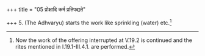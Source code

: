 +++
title = "05 प्रोक्षादि कर्म प्रतिपद्यते"

+++
5. (The Adhvaryu) starts the work like sprinkling (water) etc.[^1]  


[^1]: Now the work of the offering interrupted at V.19.2 is continued and the rites mentioned in I.19.1-III.4.1. are performed.  
